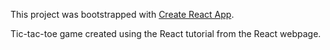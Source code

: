 This project was bootstrapped with [Create React App](https://github.com/facebookincubator/create-react-app).

Tic-tac-toe game created using the React tutorial from the React webpage.